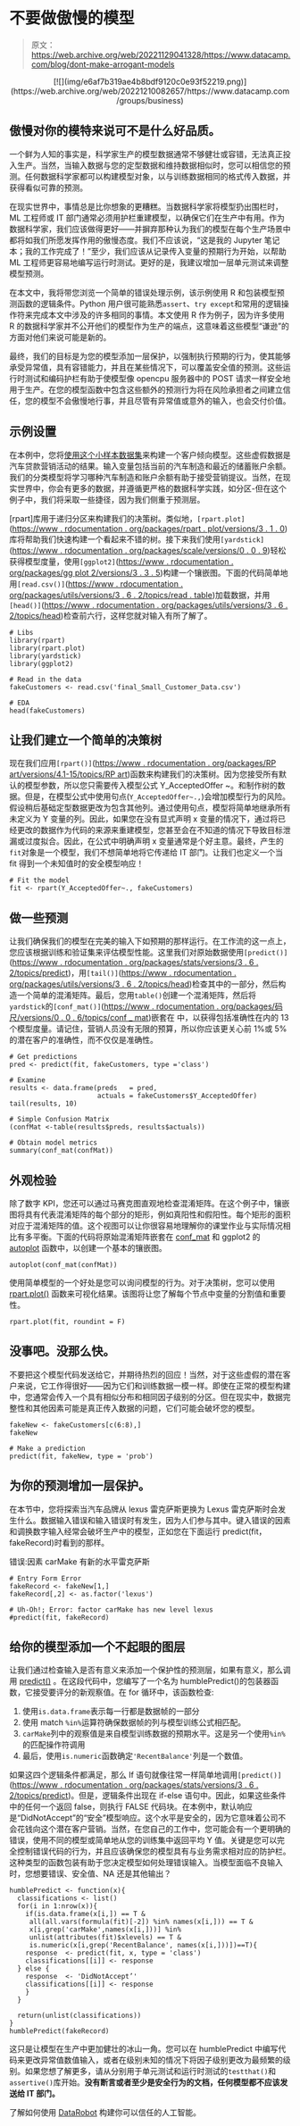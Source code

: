 # 不要做傲慢的模型

> 原文：<https://web.archive.org/web/20221129041328/https://www.datacamp.com/blog/dont-make-arrogant-models>

<center>[![](img/e6af7b319ae4b8bdf9120c0e93f52219.png)](https://web.archive.org/web/20221210082657/https://www.datacamp.com/groups/business)</center>

## 傲慢对你的模特来说可不是什么好品质。

一个鲜为人知的事实是，科学家生产的模型数据通常不够健壮或容错，无法真正投入生产。当然，当输入数据与您的定型数据和维持数据相似时，您可以相信您的预测。任何数据科学家都可以构建模型对象，以与训练数据相同的格式传入数据，并获得看似可靠的预测。

在现实世界中，事情总是比你想象的更糟糕。当数据科学家将模型扔出围栏时，ML 工程师或 IT 部门通常必须用护栏重建模型，以确保它们在生产中有用。作为数据科学家，我们应该做得更好——并摒弃那种认为我们的模型在每个生产场景中都将如我们所愿发挥作用的傲慢态度。我们不应该说，“这是我的 Jupyter 笔记本；我的工作完成了！”至少，我们应该从记录传入变量的预期行为开始，以帮助 ML 工程师更容易地编写运行时测试。更好的是，我建议增加一层单元测试来调整模型预测。

在本文中，我将带您浏览一个简单的错误处理示例，该示例使用 R 和包装模型预测函数的逻辑条件。Python 用户很可能熟悉`assert`、`try except`和常用的逻辑操作符来完成本文中涉及的许多相同的事情。本文使用 R 作为例子，因为许多使用 R 的数据科学家并不公开他们的模型作为生产的端点，这意味着这些模型“谦逊”的方面对他们来说可能是新的。

最终，我们的目标是为您的模型添加一层保护，以强制执行预期的行为，使其能够承受异常值，具有容错能力，并且在某些情况下，可以覆盖安全值的预测。这些运行时测试和编码护栏有助于使模型像 opencpu 服务器中的 POST 请求一样安全地用于生产。在您的模型函数中包含这些额外的预测行为将在风险承担者之间建立信任，您的模型不会傲慢地行事，并且尽管有异常值或意外的输入，也会交付价值。

## 示例设置

在本例中，您将[使用这个小样本数据集](https://web.archive.org/web/20221210082657/https://s3.amazonaws.com/assets.datacamp.com/email/other/final_Small_Customer_Data.csv)来构建一个客户倾向模型。这些虚假数据是汽车贷款营销活动的结果。输入变量包括当前的汽车制造和最近的储蓄账户余额。我们的分类模型将学习哪种汽车制造和账户余额有助于接受营销提议。当然，在现实世界中，你会有更多的数据，并遵循更严格的数据科学实践，如分区-但在这个例子中，我们将采取一些捷径，因为我们侧重于预测层。

[rpart]库用于递归分区来构建我们的决策树。类似地，`[rpart.plot]`([https://www . rdocumentation . org/packages/rpart . plot/versions/3 . 1 . 0](https://web.archive.org/web/20221210082657/https://www.rdocumentation.org/packages/rpart.plot/versions/3.1.0))库将帮助我们快速构建一个看起来不错的树。接下来我们使用`[yardstick]`([https://www . rdocumentation . org/packages/scale/versions/0 . 0 . 9](https://web.archive.org/web/20221210082657/https://www.rdocumentation.org/packages/yardstick/versions/0.0.9))轻松获得模型度量，使用`[ggplot2]`([https://www . rdocumentation . org/packages/gg plot 2/versions/3 . 3 . 5](https://web.archive.org/web/20221210082657/https://www.rdocumentation.org/packages/ggplot2/versions/3.3.5))构建一个镶嵌图。下面的代码简单地用`[read.csv()]`([https://www . rdocumentation . org/packages/utils/versions/3 . 6 . 2/topics/read . table](https://web.archive.org/web/20221210082657/https://www.rdocumentation.org/packages/utils/versions/3.6.2/topics/read.table))加载数据，并用`[head()]`([https://www . rdocumentation . org/packages/utils/versions/3 . 6 . 2/topics/head](https://web.archive.org/web/20221210082657/https://www.rdocumentation.org/packages/utils/versions/3.6.2/topics/head))检查前六行，这样您就对输入有所了解了。

```
# Libs
library(rpart)
library(rpart.plot)
library(yardstick)
library(ggplot2)

# Read in the data
fakeCustomers <- read.csv('final_Small_Customer_Data.csv')

# EDA
head(fakeCustomers) 
```

## 让我们建立一个简单的决策树

现在我们应用`[rpart()]`([https://www . rdocumentation . org/packages/RP art/versions/4.1-15/topics/RP art](https://web.archive.org/web/20221210082657/https://www.rdocumentation.org/packages/rpart/versions/4.1-15/topics/rpart))函数来构建我们的决策树。因为您接受所有默认的模型参数，所以您只需要传入模型公式 Y_AcceptedOffer ~。和制作树的数据。但是，在模型公式中使用句点(`Y_AcceptedOffer~.,`)会增加模型行为的风险。假设稍后基础定型数据更改为包含其他列。通过使用句点，模型将简单地继承所有未定义为 Y 变量的列。因此，如果您在没有显式声明 x 变量的情况下，通过将已经更改的数据作为代码的来源来重建模型，您甚至会在不知道的情况下导致目标泄漏或过度拟合。因此，在公式中明确声明 x 变量通常是个好主意。最终，产生的`fit`对象是一个模型，我们不想简单地将它传递给 IT 部门。让我们也定义一个当 fit 得到一个未知值时的安全模型响应！

```
# Fit the model
fit <- rpart(Y_AcceptedOffer~., fakeCustomers) 
```

## 做一些预测

让我们确保我们的模型在完美的输入下如预期的那样运行。在工作流的这一点上，您应该根据训练和验证集来评估模型性能。这里我们对原始数据使用`[predict()]`([https://www . rdocumentation . org/packages/stats/versions/3 . 6 . 2/topics/predict](https://web.archive.org/web/20221210082657/https://www.rdocumentation.org/packages/stats/versions/3.6.2/topics/predict))，用`[tail()]`([https://www . rdocumentation . org/packages/utils/versions/3 . 6 . 2/topics/head](https://web.archive.org/web/20221210082657/https://www.rdocumentation.org/packages/utils/versions/3.6.2/topics/head))检查其中的一部分，然后构造一个简单的混淆矩阵。最后，您用`table()`创建一个混淆矩阵，然后将`yardstick`的`[conf_mat()]`([https://www . rdocumentation . org/packages/码尺/versions/0 . 0 . 6/topics/conf _ mat](https://web.archive.org/web/20221210082657/https://www.rdocumentation.org/packages/yardstick/versions/0.0.6/topics/conf_mat))嵌套在  中，以获得包括准确性在内的 13 个模型度量。请记住，营销人员没有无限的预算，所以你应该更关心前 1%或 5%的潜在客户的准确性，而不仅仅是准确性。

```
# Get predictions
pred <- predict(fit, fakeCustomers, type ='class')

# Examine
results <- data.frame(preds   = pred,
                      actuals = fakeCustomers$Y_AcceptedOffer)
tail(results, 10) 
```

```
# Simple Confusion Matrix
(confMat <-table(results$preds, results$actuals)) 
```

```
# Obtain model metrics
summary(conf_mat(confMat)) 
```

## 外观检验

除了数字 KPI，您还可以通过马赛克图直观地检查混淆矩阵。在这个例子中，镶嵌图将具有代表混淆矩阵的每个部分的矩形，例如真阳性和假阳性。每个矩形的面积对应于混淆矩阵的值。这个视图可以让你很容易地理解你的课堂作业与实际情况相比有多平衡。下面的代码将原始混淆矩阵嵌套在 [conf_mat](https://web.archive.org/web/20221210082657/https://www.rdocumentation.org/packages/yardstick/versions/0.0.6/topics/conf_mat) 和 ggplot2 的 [autoplot](https://web.archive.org/web/20221210082657/https://www.rdocumentation.org/packages/ggplot2/versions/3.3.0/topics/autoplot) 函数中，以创建一个基本的镶嵌图。

```
autoplot(conf_mat(confMat)) 
```

使用简单模型的一个好处是您可以询问模型的行为。对于决策树，您可以使用 [rpart.plot()](https://web.archive.org/web/20221210082657/https://www.rdocumentation.org/packages/rpart.plot/versions/3.0.8/topics/rpart.plot) 函数来可视化结果。该图将让您了解每个节点中变量的分割值和重要性。

```
rpart.plot(fit, roundint = F) 
```

## 没事吧。没那么快。

不要把这个模型代码发送给它，并期待热烈的回应！当然，对于这些虚假的潜在客户来说，它工作得很好——因为它们和训练数据一模一样。即使在正常的模型构建中，您通常会传入一个具有相似分布和相同因子级别的分区。但在现实中，数据完整性和其他因素可能是真正传入数据的问题，它们可能会破坏您的模型。

```
fakeNew <- fakeCustomers[c(6:8),]
fakeNew

# Make a prediction
predict(fit, fakeNew, type = 'prob') 
```

## 为你的预测增加一层保护。

在本节中，您将探索当汽车品牌从 lexus 雷克萨斯更换为 Lexus 雷克萨斯时会发生什么。数据输入错误和输入错误时有发生，因为人们参与其中。键入错误的因素和调换数字输入经常会破坏生产中的模型，正如您在下面运行 predict(fit，fakeRecord)时看到的那样。

错误:因素 carMake 有新的水平雷克萨斯

```
# Entry Form Error
fakeRecord <- fakeNew[1,]
fakeRecord[,2] <- as.factor('lexus')

# Uh-Oh!; Error: factor carMake has new level lexus
#predict(fit, fakeRecord) 
```

## 给你的模型添加一个不起眼的图层

让我们通过检查输入是否有意义来添加一个保护性的预测层，如果有意义，那么调用 [predict()](https://web.archive.org/web/20221210082657/https://www.rdocumentation.org/packages/stats/versions/3.6.2/topics/predict) 。在这段代码中，您编写了一个名为 humblePredict()的包装器函数，它接受要评分的新观察值。在 for 循环中，该函数检查:

1.  使用`is.data.frame`表示每一行都是数据帧的一部分
2.  使用 match `%in%`运算符确保数据帧的列与模型训练公式相匹配。
3.  `carMake`列中的观察值是来自模型训练数据的预期水平。这是另一个使用`%in%`的匹配操作符调用
4.  最后，使用`is.numeric`函数确定`'RecentBalance'`列是一个数值。

如果这四个逻辑条件都满足，那么 If 语句就像往常一样简单地调用`[predict()]`([https://www . rdocumentation . org/packages/stats/versions/3 . 6 . 2/topics/predict](https://web.archive.org/web/20221210082657/https://www.rdocumentation.org/packages/stats/versions/3.6.2/topics/predict))。但是，逻辑条件出现在 if-else 语句中。因此，如果这些条件中的任何一个返回 false，则执行 FALSE 代码块。在本例中，默认响应是“DidNotAccept”的“安全”模型响应。这个水平是安全的，因为它意味着公司不会花钱向这个潜在客户营销。当然，在您自己的工作中，您可能会有一个更明确的错误，使用不同的模型或简单地从您的训练集中返回平均 Y 值。关键是您可以完全控制错误代码的行为，并且应该确保您的模型具有与业务需求相对应的防护栏。这种类型的函数包装有助于您决定模型如何处理错误输入。当模型面临不良输入时，您想要错误、安全值、NA 还是其他输出？

```
humblePredict <- function(x){
  classifications <- list()
  for(i in 1:nrow(x)){
    if(is.data.frame(x[i,]) == T &
     all(all.vars(formula(fit)[-2]) %in% names(x[i,])) == T &
     x[i,grep('carMake',names(x[i,]))] %in%
     unlist(attributes(fit)$xlevels) == T &
     is.numeric(x[i,grep('RecentBalance', names(x[i,]))])==T){
    response  <- predict(fit, x, type = 'class')
    classifications[[i]] <- response
  } else {
    response  <- 'DidNotAccept’'
    classifications[[i]] <- response
    }
  }

  return(unlist(classifications))
}
humblePredict(fakeRecord) 
```

这只是让模型在生产中更加健壮的冰山一角。您可以在 humblePredict 中编写代码来更改异常值数值输入，或者在级别未知的情况下将因子级别更改为最频繁的级别。如果您想了解更多，请从分别用于单元测试和运行时测试的`testthat()`和`assertive()`库开始。**没有断言或者至少是安全行为的文档，任何模型都不应该发送给 IT 部门。**

了解如何使用 [DataRobot](https://web.archive.org/web/20221210082657/https://www.datarobot.com/) 构建你可以信任的人工智能。
